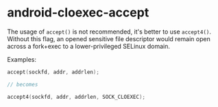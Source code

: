 # android-cloexec-accept

The usage of `accept()` is not recommended, it\'s better to use
`accept4()`. Without this flag, an opened sensitive file descriptor
would remain open across a fork+exec to a lower-privileged SELinux
domain.

Examples:

```c++
accept(sockfd, addr, addrlen);

// becomes

accept4(sockfd, addr, addrlen, SOCK_CLOEXEC);
```
